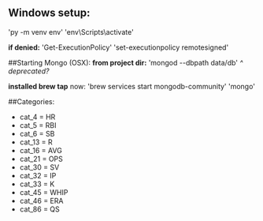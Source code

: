 ## Windows setup:
'py -m venv env'
'env\Scripts\activate'

**if denied:**
'Get-ExecutionPolicy'
'set-executionpolicy remotesigned'

##Starting Mongo (OSX):
**from project dir:**
'mongod --dbpath data/db'
*^ deprecated?*

**installed brew tap**
now:
'brew services start mongodb-community'
'mongo'

##Categories:
- cat_4 = HR
- cat_5 = RBI
- cat_6 = SB
- cat_13 = R
- cat_16 = AVG
- cat_21 = OPS
- cat_30 = SV
- cat_32 = IP
- cat_33 = K
- cat_45 = WHIP
- cat_46 = ERA
- cat_86 = QS